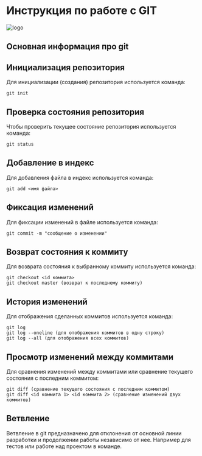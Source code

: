 # **Инструкция по работе с GIT**

![logo](git_logo.png)

## Основная информация про git

## Инициализация репозитория

Для инициализации (создания) репозитория используется команда:

    git init

## Проверка состояния репозитория

Чтобы проверить текущее состояние репозитория используется команда:

    git status

## Добавление в индекс

Для добавления файла в индекс используется команда:

    git add <имя файла>

## Фиксация изменений

Для фиксации изменений в файле используется команда:

    git commit -m "сообщение о изменении"

## Возврат состояния к коммиту

Для возврата состояния к выбранному коммиту используется команда:

    git checkout <id коммита>
    git checkout master (возврат к последнему коммиту)

## История изменений

Для отображения сделанных коммитов используется команда:

    git log
    git log --oneline (для отображения коммитов в одну строку)
    git log --all (для отображения всех коммитов)

## Просмотр изменений между коммитами

Для сравнения изменений между коммитами или сравнение текущего состояния с последним коммитом:

    git diff (сравнение текущего состояния с последним коммитом)
    git diff <id коммита 1> <id коммита 2> (сравнение изменений двух коммитов)

## Ветвление

Ветвление в git предназначено для отклонения от основной линии разработки и продолжении работы независимо от нее. Например для тестов или работе над проектом в команде.